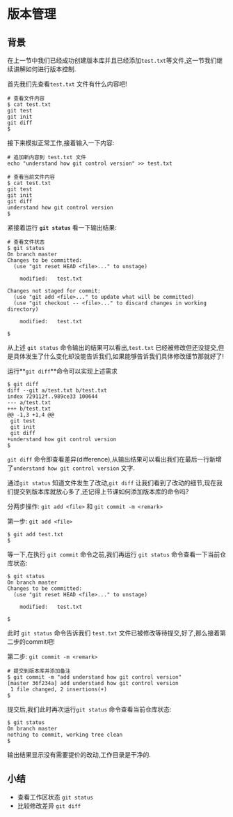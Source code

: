 # 版本管理

## 背景

在上一节中我们已经成功创建版本库并且已经添加`test.txt`等文件,这一节我们继续讲解如何进行版本控制.

首先我们先查看`test.txt` 文件有什么内容吧!

```
# 查看文件内容
$ cat test.txt
git test
git init
git diff 
$
```

接下来模拟正常工作,接着输入一下内容:

```
# 追加新内容到 test.txt 文件
echo "understand how git control version" >> test.txt

# 查看当前文件内容
$ cat test.txt
git test
git init
git diff
understand how git control version
$ 
```

紧接着运行 **`git status`** 看一下输出结果:

```
# 查看文件状态
$ git status
On branch master
Changes to be committed:
  (use "git reset HEAD <file>..." to unstage)

    modified:   test.txt

Changes not staged for commit:
  (use "git add <file>..." to update what will be committed)
  (use "git checkout -- <file>..." to discard changes in working directory)

    modified:   test.txt

$ 
```

从上述 `git status` 命令输出的结果可以看出,`test.txt` 已经被修改但还没提交,但是具体发生了什么变化却没能告诉我们,如果能够告诉我们具体修改细节那就好了!

运行**`git diff`**命令可以实现上述需求

```
$ git diff
diff --git a/test.txt b/test.txt
index 729112f..989ce33 100644
--- a/test.txt
+++ b/test.txt
@@ -1,3 +1,4 @@
 git test
 git init
 git diff
+understand how git control version
$ 
```

`git diff` 命令即查看差异(difference),从输出结果可以看出我们在最后一行新增了`understand how git control version` 文字.

通过`git status` 知道文件发生了改动,`git diff` 让我们看到了改动的细节,现在我们提交到版本库就放心多了,还记得上节课如何添加版本库的命令吗?

分两步操作: `git add <file>` 和 `git commit -m <remark>` 

第一步: `git add <file>`

```
$ git add test.txt
$ 
```

等一下,在执行 `git commit` 命令之前,我们再运行 `git status` 命令查看一下当前仓库状态:

```
$ git status
On branch master
Changes to be committed:
  (use "git reset HEAD <file>..." to unstage)

    modified:   test.txt

$ 
```

此时 `git status` 命令告诉我们 `test.txt` 文件已被修改等待提交,好了,那么接着第二步的commit吧!

第二步: `git commit -m <remark>` 

```
# 提交到版本库并添加备注
$ git commit -m "add understand how git control version"
[master 36f234a] add understand how git control version
 1 file changed, 2 insertions(+)
$ 
```

提交后,我们此时再次运行`git status` 命令查看当前仓库状态:

```
$ git status
On branch master
nothing to commit, working tree clean
$ 
```

输出结果显示没有需要提价的改动,工作目录是干净的.

## 小结

- 查看工作区状态 `git status`
- 比较修改差异 `git diff`
